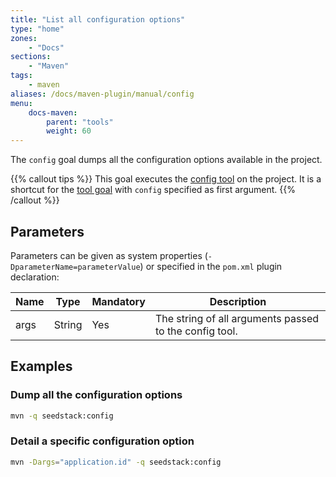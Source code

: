 ```yaml
---
title: "List all configuration options"
type: "home"
zones:
    - "Docs"
sections:
    - "Maven"    
tags:
    - maven
aliases: /docs/maven-plugin/manual/config    
menu:
    docs-maven:
        parent: "tools"
        weight: 60
---
```


The `config` goal dumps all the configuration options available in the project. <!--more-->

{{% callout tips %}}
This goal executes the [config tool](/docs/seed/configuration/#configuration-options-dump) on the project.
It is a shortcut for the [tool goal](../tool) with `config` specified as first argument.
{{% /callout %}}

## Parameters

Parameters can be given as system properties (`-DparameterName=parameterValue`) or specified in the `pom.xml` plugin declaration:

<table class="table table-striped table-bordered table-condensed">
    <thead>
    <tr>
        <th>Name</th>
        <th>Type</th>
        <th>Mandatory</th>
        <th>Description</th>
    </tr>
    </thead>
    <tbody>
    <tr>
        <td>args</td>
        <td>String</td>
        <td>Yes</td>
        <td>The string of all arguments passed to the config tool.</td>
    </tr>
    </tbody>
</table>

## Examples

### Dump all the configuration options

```bash
mvn -q seedstack:config
```

### Detail a specific configuration option

```bash
mvn -Dargs="application.id" -q seedstack:config
```
